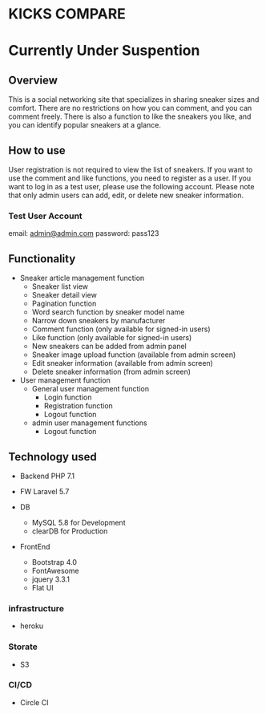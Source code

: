 # KICKS COMPARE  

# **Currently Under Suspention**

## Overview
This is a social networking site that specializes in sharing sneaker sizes and comfort. There are no restrictions on how you can comment, and you can comment freely. There is also a function to like the sneakers you like, and you can identify popular sneakers at a glance. 

 ## How to use
 User registration is not required to view the list of sneakers. If you want to use the comment and like functions, you need to register as a user.
 If you want to log in as a test user, please use the following account.
 Please note that only admin users can add, edit, or delete new sneaker information.

### Test User Account
 email: admin@admin.com
 password: pass123


## Functionality
* Sneaker article management function
    * Sneaker list view
    * Sneaker detail view
    * Pagination function
    * Word search function by sneaker model name
    * Narrow down sneakers by manufacturer
    * Comment function (only available for signed-in users)
    * Like function (only available for signed-in users)
    * New sneakers can be added from admin panel
    * Sneaker image upload function (available from admin screen)
    * Edit sneaker information (available from admin screen)
    * Delete sneaker information (from admin screen)
* User management function
    * General user management function
        * Login function
        * Registration function
        * Logout function
    * admin user management functions
        * Logout function

## Technology used
* Backend
    PHP 7.1
* FW
    Laravel 5.7
* DB
    * MySQL 5.8 for Development
    * clearDB for Production

* FrontEnd
    * Bootstrap 4.0
    * FontAwesome
    * jquery 3.3.1
    * Flat UI

### infrastructure
* heroku

### Storate
* S3

### CI/CD
* Circle CI

